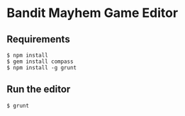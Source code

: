 # Bandit Mayhem Game Editor

## Requirements

```
$ npm install
$ gem install compass
$ npm install -g grunt
```

## Run the editor

```
$ grunt
```
